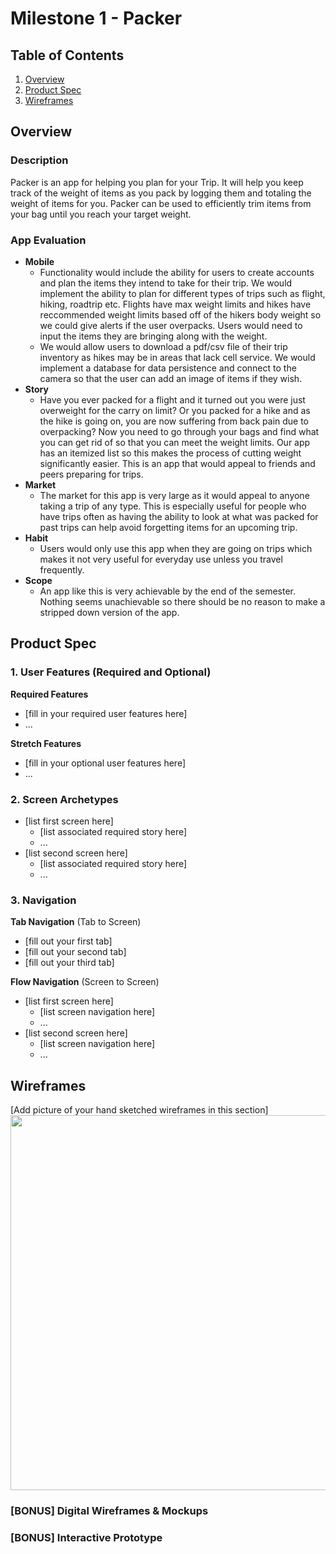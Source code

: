 # Milestone 1 - Packer

## Table of Contents

1. [Overview](#Overview)
1. [Product Spec](#Product-Spec)
1. [Wireframes](#Wireframes)

## Overview

### Description

Packer is an app for helping you plan for your Trip. It will help you keep track of the weight of items as you pack by logging them and totaling the weight of items for you. Packer can be used to efficiently trim items from your bag until you reach your target weight.

### App Evaluation

- **Mobile**
    - Functionality would include the ability for users to create accounts and plan the items they intend to take for their trip. We would implement the ability to plan for different types of trips such as flight, hiking, roadtrip etc. Flights have max weight limits and hikes have reccommended weight limits based off of the hikers body weight so we could give alerts if the user overpacks. Users would need to input the items they are bringing along with the weight. 
    - We would allow users to download a pdf/csv file of their trip inventory as hikes may be in areas that lack cell service. We would implement a database for data persistence and connect to the camera so that the user can add an image of items if they wish.
- **Story**
    - Have you ever packed for a flight and it turned out you were just overweight for the carry on limit? Or you packed for a hike and as the hike is going on, you are now suffering from back pain due to overpacking? Now you need to go through your bags and find what you can get rid of so that you can meet the weight limits. Our app has an itemized list so this makes the process of cutting weight significantly easier. This is an app that would appeal to friends and peers preparing for trips.
- **Market**
    - The market for this app is very large as it would appeal to anyone taking a trip of any type. This is especially useful for people who have trips often as having the ability to look at what was packed for past trips can help avoid forgetting items for an upcoming trip.
- **Habit**
    - Users would only use this app when they are going on trips which makes it not very useful for everyday use unless you travel frequently.
- **Scope**
    - An app like this is very achievable by the end of the semester. Nothing seems unachievable so there should be no reason to make a stripped down version of the app.

## Product Spec

### 1. User Features (Required and Optional)

**Required Features**

* [fill in your required user features here]
* ...

**Stretch Features**

* [fill in your optional user features here]
* ...

### 2. Screen Archetypes

- [list first screen here]
  - [list associated required story here]
  - ...
- [list second screen here]
  - [list associated required story here]
  - ...

### 3. Navigation

**Tab Navigation** (Tab to Screen)

* [fill out your first tab]
* [fill out your second tab]
* [fill out your third tab]

**Flow Navigation** (Screen to Screen)

- [list first screen here]
  - [list screen navigation here]
  - ...
- [list second screen here]
  - [list screen navigation here]
  - ...

## Wireframes

[Add picture of your hand sketched wireframes in this section]
<img src="YOUR_WIREFRAME_IMAGE_URL" width=600>

### [BONUS] Digital Wireframes & Mockups

### [BONUS] Interactive Prototype
